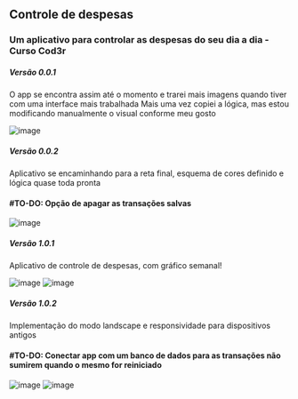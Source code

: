 ## Controle de despesas

### Um aplicativo para controlar as despesas do seu dia a dia - Curso Cod3r 

##### Versão 0.0.1
O app se encontra assim até o momento e trarei mais imagens quando tiver com uma interface mais trabalhada
Mais uma vez copiei a lógica, mas estou modificando manualmente o visual conforme meu gosto 

![image](https://user-images.githubusercontent.com/73318684/148659638-64d67001-c549-47aa-aa53-29b30edccb72.png)

##### Versão 0.0.2
Aplicativo se encaminhando para a reta final, esquema de cores definido e lógica quase toda pronta  
#### #TO-DO: Opção de apagar as transações salvas 
![image](https://user-images.githubusercontent.com/73318684/148790631-6c41e420-84e9-4659-8739-9cbec3359825.png)

##### Versão 1.0.1

Aplicativo de controle de despesas, com gráfico semanal!

![image](https://user-images.githubusercontent.com/73318684/148833329-ae651e6c-39d3-470c-a338-a336e6bd0edc.png) 
![image](https://user-images.githubusercontent.com/73318684/148833559-f42b77d3-4088-489c-8af8-7380405350bc.png)

##### Versão 1.0.2  

Implementação do modo landscape e responsividade para dispositivos antigos  

#### #TO-DO: Conectar app com um banco de dados para as transações não sumirem quando o mesmo for reiniciado


![image](https://user-images.githubusercontent.com/73318684/149382083-b2b387f5-ccc0-4ea4-b165-b07488750a28.png) 
![image](https://user-images.githubusercontent.com/73318684/149382350-17ec6a37-4938-4ada-b467-2f3cb49b3b16.png)







